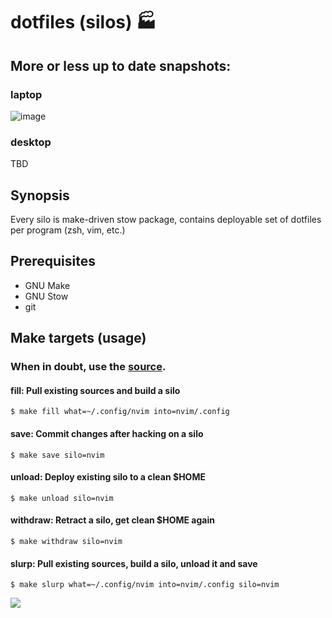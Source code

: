 # dotfiles (silos) :factory: 

## More or less up to date snapshots:

### laptop

![image](https://user-images.githubusercontent.com/173738/231552755-e9e5b3af-e60d-49df-bb8d-014cf1421b7b.png)

### desktop

TBD

## Synopsis

Every silo is make-driven stow package, contains deployable set of dotfiles per program (zsh, vim, etc.)

## Prerequisites

 - GNU Make
 - GNU Stow
 - git
 
## Make targets (usage)

### When in doubt, use the [source](https://github.com/aerosol/dotfiles/blob/develop/Makefile).

#### fill: Pull existing sources and build a silo

```
$ make fill what=~/.config/nvim into=nvim/.config
```

#### save: Commit changes after hacking on a silo

```
$ make save silo=nvim
```

#### unload: Deploy existing silo to a clean $HOME

```
$ make unload silo=nvim
```

#### withdraw: Retract a silo, get clean $HOME again

```
$ make withdraw silo=nvim
```

#### slurp: Pull existing sources, build a silo, unload it and save

```
$ make slurp what=~/.config/nvim into=nvim/.config silo=nvim
```


![](http://i.giphy.com/3o6MbhkWd6he1symgU.gif)

